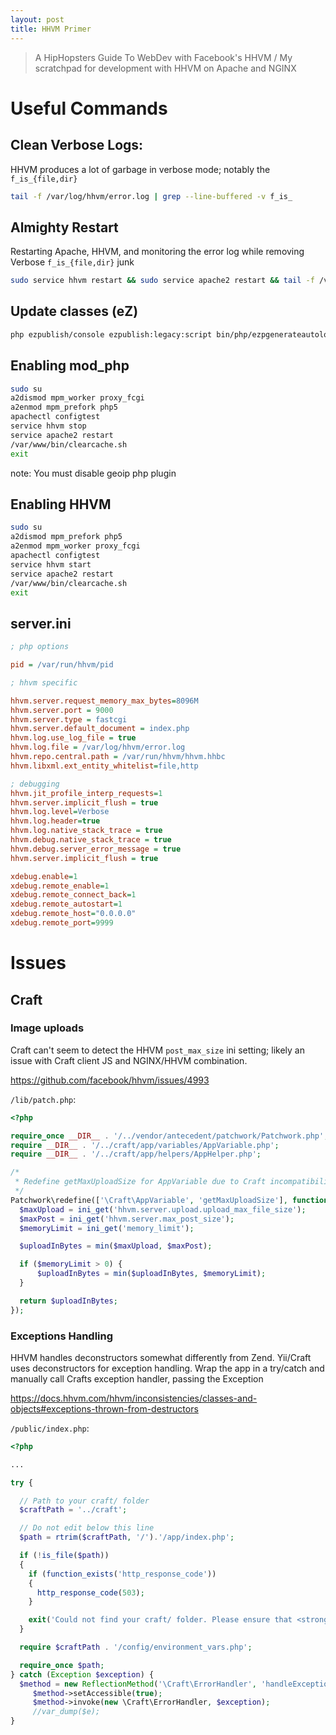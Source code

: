 ```yaml
---
layout: post
title: HHVM Primer
---
```


> A HipHopsters Guide To WebDev with Facebook's HHVM / My scratchpad for development with HHVM on Apache and NGINX

# Useful Commands

## Clean Verbose Logs:

HHVM produces a lot of garbage in verbose mode; notably the `f_is_{file,dir}`

```bash
tail -f /var/log/hhvm/error.log | grep --line-buffered -v f_is_
```

## Almighty Restart

Restarting Apache, HHVM, and monitoring the error log while removing Verbose `f_is_{file,dir}` junk

```bash
sudo service hhvm restart && sudo service apache2 restart && tail -f /var/log/hhvm/error.log | grep --line-buffered -v f_is_
```

## Update classes (eZ)

```bash
php ezpublish/console ezpublish:legacy:script bin/php/ezpgenerateautoloads.php --extension
```

## Enabling mod_php

```bash
sudo su
a2dismod mpm_worker proxy_fcgi
a2enmod mpm_prefork php5
apachectl configtest
service hhvm stop
service apache2 restart
/var/www/bin/clearcache.sh
exit
```

note: You must disable geoip php plugin

## Enabling HHVM

```bash
sudo su
a2dismod mpm_prefork php5
a2enmod mpm_worker proxy_fcgi
apachectl configtest
service hhvm start
service apache2 restart
/var/www/bin/clearcache.sh
exit
```

## server.ini

```ini
; php options

pid = /var/run/hhvm/pid

; hhvm specific

hhvm.server.request_memory_max_bytes=8096M
hhvm.server.port = 9000
hhvm.server.type = fastcgi
hhvm.server.default_document = index.php
hhvm.log.use_log_file = true
hhvm.log.file = /var/log/hhvm/error.log
hhvm.repo.central.path = /var/run/hhvm/hhvm.hhbc
hhvm.libxml.ext_entity_whitelist=file,http

; debugging
hhvm.jit_profile_interp_requests=1
hhvm.server.implicit_flush = true
hhvm.log.level=Verbose
hhvm.log.header=true
hhvm.log.native_stack_trace = true
hhvm.debug.native_stack_trace = true
hhvm.debug.server_error_message = true
hhvm.server.implicit_flush = true

xdebug.enable=1
xdebug.remote_enable=1
xdebug.remote_connect_back=1
xdebug.remote_autostart=1
xdebug.remote_host="0.0.0.0"
xdebug.remote_port=9999
```

# Issues

## Craft

### Image uploads

Craft can't seem to detect the HHVM `post_max_size` ini setting; likely an issue with Craft client JS and NGINX/HHVM combination.

<https://github.com/facebook/hhvm/issues/4993>

`/lib/patch.php`:

```php
<?php

require_once __DIR__ . '/../vendor/antecedent/patchwork/Patchwork.php';
require __DIR__ . '/../craft/app/variables/AppVariable.php';
require __DIR__ . '/../craft/app/helpers/AppHelper.php';

/*
 * Redefine getMaxUploadSize for AppVariable due to Craft incompatibility with HHVM ini.
 */
Patchwork\redefine(['\Craft\AppVariable', 'getMaxUploadSize'], function () {
  $maxUpload = ini_get('hhvm.server.upload.upload_max_file_size');
  $maxPost = ini_get('hhvm.server.max_post_size');
  $memoryLimit = ini_get('memory_limit');

  $uploadInBytes = min($maxUpload, $maxPost);

  if ($memoryLimit > 0) {
      $uploadInBytes = min($uploadInBytes, $memoryLimit);
  }

  return $uploadInBytes;
});
```

### Exceptions Handling

HHVM handles deconstructors somewhat differently from Zend. Yii/Craft uses deconstructors for exception handling. Wrap the app in a try/catch and manually call Crafts exception handler, passing the Exception

<https://docs.hhvm.com/hhvm/inconsistencies/classes-and-objects#exceptions-thrown-from-destructors>

`/public/index.php`:

```php
<?php

...

try {

  // Path to your craft/ folder
  $craftPath = '../craft';

  // Do not edit below this line
  $path = rtrim($craftPath, '/').'/app/index.php';

  if (!is_file($path))
  {
    if (function_exists('http_response_code'))
    {
      http_response_code(503);
    }

    exit('Could not find your craft/ folder. Please ensure that <strong><code>$craftPath</code></strong> is set correctly in '.__FILE__);
  }

  require $craftPath . '/config/environment_vars.php';

  require_once $path;
} catch (Exception $exception) {
  $method = new ReflectionMethod('\Craft\ErrorHandler', 'handleException');
     $method->setAccessible(true);
     $method->invoke(new \Craft\ErrorHandler, $exception);
     //var_dump($e);
}
```
